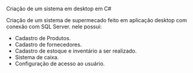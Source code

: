 Criação de um sistema em desktop em C#

Criação de um sistema de supermecado feito em aplicação desktop com conexão com SQL Server. nele possui:

 * Cadastro de Produtos.
 * Cadastro de fornecedores.
 * Cadastro de estoque e inventário a ser realizado.
 * Sistema de caixa.
 * Configuração de acesso ao usuário.
